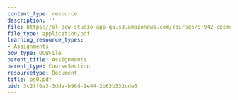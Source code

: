 ```yaml
---
content_type: resource
description: ''
file: https://ol-ocw-studio-app-qa.s3.amazonaws.com/courses/8-942-cosmology-fall-2001/3c2ff0a33ddab96d1e442b63b332cde6_ps0.pdf
file_type: application/pdf
learning_resource_types:
- Assignments
ocw_type: OCWFile
parent_title: Assignments
parent_type: CourseSection
resourcetype: Document
title: ps0.pdf
uid: 3c2ff0a3-3dda-b96d-1e44-2b63b332cde6
---
```

